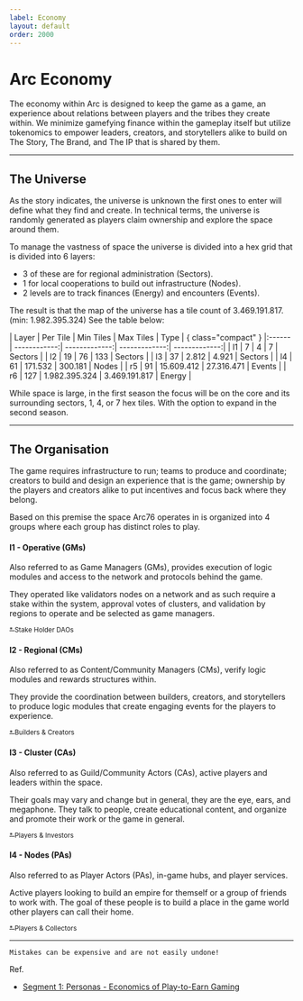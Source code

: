 ```yaml
---
label: Economy
layout: default
order: 2000
---
```


# Arc Economy

The economy within Arc is designed to keep the game as a game, an experience about relations between players and the tribes they create within. We minimize gamefying finance within the gameplay itself but utilize tokenomics to empower leaders, creators, and storytellers alike to build on The Story, The Brand, and The IP that is shared by them.

---
## The Universe

As the story indicates, the universe is unknown the first ones to enter will define what they find and create. In technical terms, the universe is randomly generated as players claim ownership and explore the space around them.

To manage the vastness of space the universe is divided into a hex grid that is divided into 6 layers: 
* 3 of these are for regional administration (Sectors).
* 1 for local cooperations to build out infrastructure (Nodes).
* 2 levels are to track finances (Energy) and encounters (Events).

The result is that the map of the universe has a tile count of 3.469.191.817. (min: 1.982.395.324) See the table below:

| Layer  |     Per Tile |     Min Tiles |     Max Tiles |          Type | { class="compact" }
|:------ | ------------:| -------------:| -------------:| -------------:|
| l1     |            7 |             4 |             7 |       Sectors |
| l2     |           19 |            76 |           133 |       Sectors |
| l3     |           37 |         2.812 |         4.921 |       Sectors |
| l4     |           61 |       171.532 |       300.181 |         Nodes |
| r5     |           91 |    15.609.412 |    27.316.471 |        Events |
| r6     |          127 | 1.982.395.324 | 3.469.191.817 |        Energy |

While space is large, in the first season the focus will be on the core and its surrounding sectors, 1, 4, or 7 hex tiles. With the option to expand in the second season.

---
## The Organisation

The game requires infrastructure to run; teams to produce and coordinate; creators to build and design an experience that is the game; ownership by the players and creators alike to put incentives and focus back where they belong.

Based on this premise the space Arc76 operates in is organized into 4 groups where each group has distinct roles to play.

#### l1 - Operative (GMs)

Also referred to as Game Managers (GMs), provides execution of logic modules and access to the network and protocols behind the game. 

They operated like validators nodes on a network and as such require a stake within the system, approval votes of clusters, and validation by regions to operate and be selected as game managers.

[<sub>* </sub>](https://econteric.com/wp-content/uploads/2022/02/Economics_of_Play_to_Earn_Gaming_Economy-3.pdf)<sub>Stake Holder DAOs</sub>

#### l2 - Regional (CMs)

Also referred to as Content/Community Managers (CMs), verify logic modules and rewards structures within.

They provide the coordination between builders, creators, and storytellers to produce logic modules that create engaging events for the players to experience.

[<sub>* </sub>](https://econteric.com/wp-content/uploads/2022/02/Economics_of_Play_to_Earn_Gaming_Economy-3.pdf) <sub>Builders & Creators</sub>

#### l3 - Cluster (CAs)

Also referred to as Guild/Community Actors (CAs), active players and leaders within the space.

Their goals may vary and change but in general, they are the eye, ears, and megaphone. They talk to people, create educational content, and organize and promote their work or the game in general.

[<sub>* </sub>](https://econteric.com/wp-content/uploads/2022/02/Economics_of_Play_to_Earn_Gaming_Economy-3.pdf) <sub>Players & Investors</sub>

#### l4 - Nodes (PAs)

Also referred to as Player Actors (PAs), in-game hubs, and player services.

Active players looking to build an empire for themself or a group of friends to work with. The goal of these people is to build a place in the game world other players can call their home.

[<sub>* </sub>](https://econteric.com/wp-content/uploads/2022/02/Economics_of_Play_to_Earn_Gaming_Economy-3.pdf) <sub>Players & Collectors</sub>

---
`Mistakes can be expensive and are not easily undone!`

Ref.
* [Segment 1: Personas - Economics of Play-to-Earn Gaming](https://econteric.com/wp-content/uploads/2022/02/Economics_of_Play_to_Earn_Gaming_Economy-3.pdf)